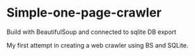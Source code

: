 # Simple-one-page-crawler
 Build with BeautifulSoup and connected to sqlite DB export

My first attempt in creating a web crawler using BS and SQLite.

